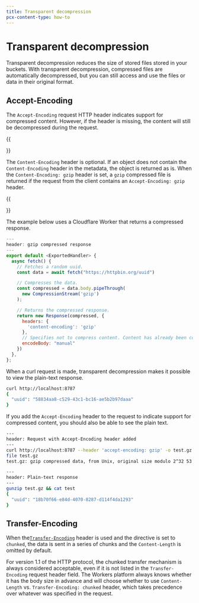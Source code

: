 ```yaml
---
title: Transparent decompression
pcx-content-type: how-to
---
```


# Transparent decompression

Transparent decompression reduces the size of stored files stored in your buckets. With transparent decompression, compressed files are automatically decompressed, but you can still access and use the files or data in their original format.

## Accept-Encoding

The `Accept-Encoding` request HTTP header indicates support for compressed content. However, if the header is missing, the content will still be decompressed during the request. 

{{<Aside type="note">}}

The `Content-Encoding` header is optional. If an object does not contain the `Content-Encoding` header in the metadata, the object is returned as is. When the `Content-Encoding: gzip` header is set, a `gzip` compressed file is returned if the request from the client contains an `Accept-Encoding: gzip` header. 

{{</Aside>}}

The example below uses a Cloudflare Worker that returns a compressed response. 

```js
---
header: gzip compressed response
---
export default <ExportedHandler> {
  async fetch() {
    // Fetches a random uuid.
    const data = await fetch("https://httpbin.org/uuid")

    // Compresses the data.
    const compressed = data.body.pipeThrough(
      new CompressionStream('gzip')
    );

    // Returns the compressed response.
    return new Response(compressed, {
      headers: {
        'content-encoding': 'gzip'
      },
      // Specifies not to compress content. Content has already been compressed.
      encodeBody: "manual"
    })
  },
};
```

When a curl request is made, transparent decompression makes it possible to view the plain-text response.

```bash
curl http://localhost:8787
{
  "uuid": "58834aa8-c529-43c1-bc16-ae5b2b97daaa"
}
```

If you add the `Accept-Encoding` header to the request to indicate support for compressed content, you should also be able to see the plain text.

```bash
---
header: Request with Accept-Encoding header added
---
curl http://localhost:8787 --header 'accept-encoding: gzip' -o test.gz
file test.gz
test.gz: gzip compressed data, from Unix, original size modulo 2^32 53
```

```bash
---
header: Plain-text response
---
gunzip test.gz && cat test
{
  "uuid": "18b70f66-e84d-4070-8287-d114f4da1293"
}
```

## Transfer-Encoding

When the[`Transfer-Encoding`](https://developer.mozilla.org/en-US/docs/Web/HTTP/Headers/Transfer-Encoding) header is used and the directive is set to `chunked`, the data is sent in a series of chunks and the `Content-Length` is omitted by default.

For version 1.1 of the HTTP protocol, the chunked transfer mechanism is always considered acceptable, even if it is not listed in the `Transfer-Encoding` request header field. The Workers platform always knows whether it has the body size in advance and will choose whether to use `Content-Length` vs. `Transfer-Encoding: chunked` header, which takes precedence over whatever was specified in the request.
